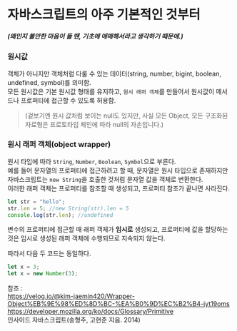 # 자바스크립트의 아주 기본적인 것부터

##### (왜인지 불안한 마음이 들 땐, 기초에 애매해서라고 생각하기 때문에.)

### 원시값

객체가 아니지만 객체처럼 다룰 수 있는 데이터(string, number, bigint, boolean, undefined, symbol)를 의미함.  
모든 원시값은 기본 원시값 형태를 유지하고, `원시 래퍼 객체`를 만들어서 원시값이 메서드나 프로퍼티에 접근할 수 있도록 허용함.  
> (겉보기엔 원시 값처럼 보이는 null도 있지만, 사실 모든 Object, 모든 구조화된 자료형은 프로토타입 체인에 따라 null의 자손입니다.)


### 원시 래퍼 객체(object wrapper)

원시 타입에 따라 `String`, `Number`, `Boolean`, `Symbol`으로 부른다.  
예를 들어 문자열의 프로퍼티에 접근하려고 할 때, 문자열은 원시 타입으로 존재하지만  
자바스크립트는 `new String`을 호출한 것처럼 문자열 값을 객체로 변환한다.  
이러한 래퍼 객체는 프로퍼티를 참조할 때 생성되고, 프로퍼티 참조가 끝나면 사라진다.

```javascript
let str = "hello";
str.len = 5; //new String(str).len = 5
console.log(str.len); //undefined
```

변수의 프로퍼티에 접근할 때 래퍼 객체가 **임시로** 생성되고, 프로퍼티에 값을 할당하는 것은 임시로 생성된 래퍼 객체에 수행되므로 지속되지 않는다.

따라서 다음 두 코드는 동일하다.

```javascript
let x = 3;
let x = new Number(3);
```

참조 :   
<https://velog.io/@kim-jaemin420/Wrapper-Object%EB%9E%98%ED%8D%BC-%EA%B0%9D%EC%B2%B4-jyt19oms>  
<https://developer.mozilla.org/ko/docs/Glossary/Primitive>  
인사이드 자바스크립트(송형주, 고현준 지음. 2014)   
